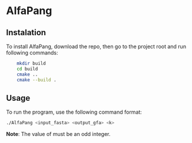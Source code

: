 # AlfaPang


## Instalation
To install AlfaPang, download the repo, then go to the project root and run following commands:

```bash  
    mkdir build  
    cd build  
    cmake ..  
    cmake --build .
```
## Usage

To run the program, use the following command format:

```bash
./AlfaPang <input_fasta> <output_gfa> <k>
```
**Note**: The value of <k> must be an odd integer.

